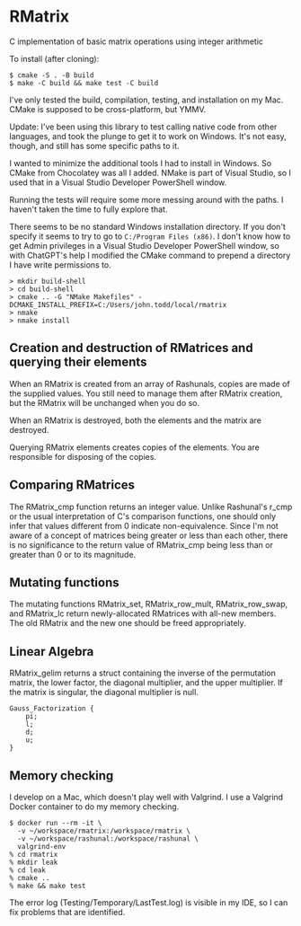 # RMatrix

C implementation of basic matrix operations using integer arithmetic

To install (after cloning):
```
$ cmake -S . -B build
$ make -C build && make test -C build
```

I've only tested the build, compilation, testing, and installation on my Mac. CMake is supposed to be cross-platform, but YMMV.

Update: I've been using this library to test calling native code from other languages, and took the plunge to get it to work on Windows. It's not easy, though, and still has some specific paths to it.

I wanted to minimize the additional tools I had to install in Windows. So CMake from Chocolatey was all I added. NMake is part of Visual Studio, so I used that in a Visual Studio Developer PowerShell window.

Running the tests will require some more messing around with the paths. I haven't taken the time to fully explore that.

There seems to be no standard Windows installation directory. If you don't specify it seems to try to go to `C:/Program Files (x86)`. I don't know how to get Admin privileges in a Visual Studio Developer PowerShell window, so with ChatGPT's help I modified the CMake command to prepend a directory I have write permissions to.

```
> mkdir build-shell
> cd build-shell
> cmake .. -G "NMake Makefiles" -DCMAKE_INSTALL_PREFIX=C:/Users/john.todd/local/rmatrix
> nmake
> nmake install
```

## Creation and destruction of RMatrices and querying their elements

When an RMatrix is created from an array of Rashunals, copies are made of the supplied values. You still need to manage them after RMatrix creation, but the RMatrix will be unchanged when you do so.

When an RMatrix is destroyed, both the elements and the matrix are destroyed.

Querying RMatrix elements creates copies of the elements. You are responsible for disposing of the copies.

## Comparing RMatrices

The RMatrix_cmp function returns an integer value. Unlike Rashunal's r_cmp or the usual interpretation of C's comparison functions, one should only infer that values different from 0 indicate non-equivalence. Since I'm not aware of a concept of matrices being greater or less than each other, there is no significance to the return value of RMatrix_cmp being less than or greater than 0 or to its magnitude.

## Mutating functions
The mutating functions RMatrix_set, RMatrix_row_mult, RMatrix_row_swap, and RMatrix_lc return newly-allocated RMatrices with all-new members. The old RMatrix and the new one should be freed appropriately.

## Linear Algebra
RMatrix_gelim returns a struct containing the inverse of the permutation matrix, the lower factor, the diagonal multiplier, and the upper multiplier. If the matrix is singular, the diagonal multiplier is null.
```text
Gauss_Factorization {
    pi;
    l;
    d;
    u;
}
```

## Memory checking
I develop on a Mac, which doesn't play well with Valgrind. I use a Valgrind Docker container to do my memory checking.
```text
$ docker run --rm -it \
  -v ~/workspace/rmatrix:/workspace/rmatrix \
  -v ~/workspace/rashunal:/workspace/rashunal \
  valgrind-env
% cd rmatrix
% mkdir leak
% cd leak
% cmake ..
% make && make test
```
The error log (Testing/Temporary/LastTest.log) is visible in my IDE, so I can fix problems that are identified.